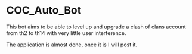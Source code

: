 # COC_Auto_Bot
This bot aims to be able to level up and upgrade a clash of clans account from th2 to th14 with very little user interference. 

The application is almost done, once it is I will post it.
